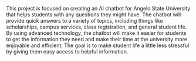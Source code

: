 This project is focused on creating an AI chatbot for Angelo State University that helps students with any questions they might have. The chatbot will provide quick answers to a variety of topics, including things like scholarships, campus services, class registration, and general student life. By using advanced technology, the chatbot will make it easier for students to get the information they need and make their time at the university more enjoyable and efficient. The goal is to make student life a little less stressful by giving them easy access to helpful information.
